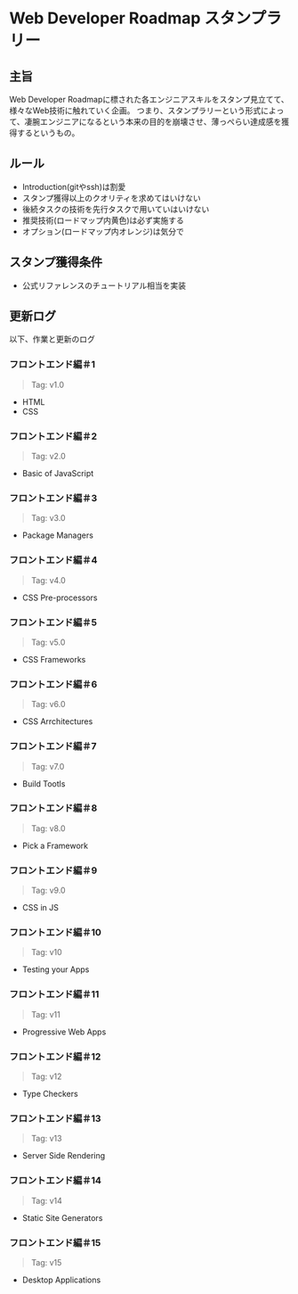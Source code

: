 ﻿# Web Developer Roadmap スタンプラリー

## 主旨
Web Developer Roadmapに標された各エンジニアスキルをスタンプ見立てて、様々なWeb技術に触れていく企画。
つまり、スタンプラリーという形式によって、凄腕エンジニアになるという本来の目的を崩壊させ、薄っぺらい達成感を獲得するというもの。

## ルール
* Introduction(gitやssh)は割愛
* スタンプ獲得以上のクオリティを求めてはいけない
* 後続タスクの技術を先行タスクで用いていはいけない
* 推奨技術(ロードマップ内黄色)は必ず実施する
* オプション(ロードマップ内オレンジ)は気分で

## スタンプ獲得条件
* 公式リファレンスのチュートリアル相当を実装

## 更新ログ
以下、作業と更新のログ
### フロントエンド編＃1
>Tag: v1.0
* HTML
* CSS

### フロントエンド編＃2
>Tag: v2.0
* Basic of JavaScript

### フロントエンド編＃3
>Tag: v3.0
* Package Managers

### フロントエンド編＃4
>Tag: v4.0
* CSS Pre-processors

### フロントエンド編＃5
>Tag: v5.0
* CSS Frameworks

### フロントエンド編＃6
>Tag: v6.0
* CSS Arrchitectures

### フロントエンド編＃7
>Tag: v7.0
* Build Tootls

### フロントエンド編＃8
>Tag: v8.0
* Pick a Framework

### フロントエンド編＃9
>Tag: v9.0
* CSS in JS

### フロントエンド編＃10
>Tag: v10
* Testing your Apps

### フロントエンド編＃11
>Tag: v11
* Progressive Web Apps

### フロントエンド編＃12
>Tag: v12
* Type Checkers

### フロントエンド編＃13
>Tag: v13
* Server Side Rendering

### フロントエンド編＃14
>Tag: v14
* Static Site Generators

### フロントエンド編＃15
>Tag: v15
* Desktop Applications